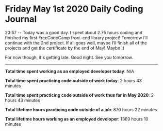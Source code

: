 # Friday May 1st 2020 Daily Coding Journal

23:57 -- Today was a good day. I spent about 2.75 hours coding and finished my first FreeCodeCamp front-end library project! Tomorrow I'll continue with the 2nd project. If all goes well, maybe I'll finish all of the projects and get the certificate by the end of May! Maybe ;)

For now though, it's getting late. Good night. See you tomorrow.
___
**Total time spent working as an employed developer today**: N/A

**Total time spent practicing code outside of work today**: 2 hours 43 minutes

**Total time spent practicing code outside of work thus far in May 2020**: 2 hours 43 minutes

**Total lifetime hours practicing code outside of a job**: 870 hours 22 minutes

**Total lifetime hours working as an employed developer**: 1369 hours 10 minutes